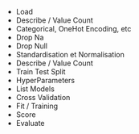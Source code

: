 - Load
- Describe / Value Count
- Categorical, OneHot Encoding, etc
- Drop Na
- Drop Null
- Standardisation et Normalisation
- Describe / Value Count
- Train Test Split
- HyperParameters
- List Models
- Cross Validation
- Fit / Training
- Score
- Evaluate